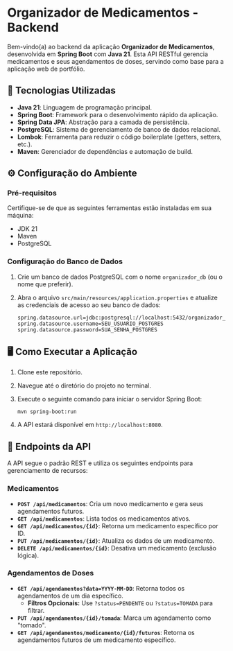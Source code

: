 # Organizador de Medicamentos - Backend

Bem-vindo(a) ao backend da aplicação **Organizador de Medicamentos**, desenvolvida em **Spring Boot** com **Java 21**. Esta API RESTful gerencia medicamentos e seus agendamentos de doses, servindo como base para a aplicação web de portfólio.

## 🚀 Tecnologias Utilizadas

* **Java 21**: Linguagem de programação principal.
* **Spring Boot**: Framework para o desenvolvimento rápido da aplicação.
* **Spring Data JPA**: Abstração para a camada de persistência.
* **PostgreSQL**: Sistema de gerenciamento de banco de dados relacional.
* **Lombok**: Ferramenta para reduzir o código boilerplate (getters, setters, etc.).
* **Maven**: Gerenciador de dependências e automação de build.

## ⚙️ Configuração do Ambiente

### Pré-requisitos

Certifique-se de que as seguintes ferramentas estão instaladas em sua máquina:
* JDK 21
* Maven
* PostgreSQL

### Configuração do Banco de Dados

1.  Crie um banco de dados PostgreSQL com o nome `organizador_db` (ou o nome que preferir).
2.  Abra o arquivo `src/main/resources/application.properties` e atualize as credenciais de acesso ao seu banco de dados:

    ```properties
    spring.datasource.url=jdbc:postgresql://localhost:5432/organizador_db
    spring.datasource.username=SEU_USUARIO_POSTGRES
    spring.datasource.password=SUA_SENHA_POSTGRES
    ```

## 🖥️ Como Executar a Aplicação

1.  Clone este repositório.
2.  Navegue até o diretório do projeto no terminal.
3.  Execute o seguinte comando para iniciar o servidor Spring Boot:

    ```bash
    mvn spring-boot:run
    ```
4.  A API estará disponível em `http://localhost:8080`.

## 📖 Endpoints da API

A API segue o padrão REST e utiliza os seguintes endpoints para gerenciamento de recursos:

### Medicamentos

* **`POST /api/medicamentos`**: Cria um novo medicamento e gera seus agendamentos futuros.
* **`GET /api/medicamentos`**: Lista todos os medicamentos ativos.
* **`GET /api/medicamentos/{id}`**: Retorna um medicamento específico por ID.
* **`PUT /api/medicamentos/{id}`**: Atualiza os dados de um medicamento.
* **`DELETE /api/medicamentos/{id}`**: Desativa um medicamento (exclusão lógica).

### Agendamentos de Doses

* **`GET /api/agendamentos?data=YYYY-MM-DD`**: Retorna todos os agendamentos de um dia específico.
    * **Filtros Opcionais:** Use `?status=PENDENTE` ou `?status=TOMADA` para filtrar.
* **`PUT /api/agendamentos/{id}/tomada`**: Marca um agendamento como "tomado".
* **`GET /api/agendamentos/medicamento/{id}/futuros`**: Retorna os agendamentos futuros de um medicamento específico.

